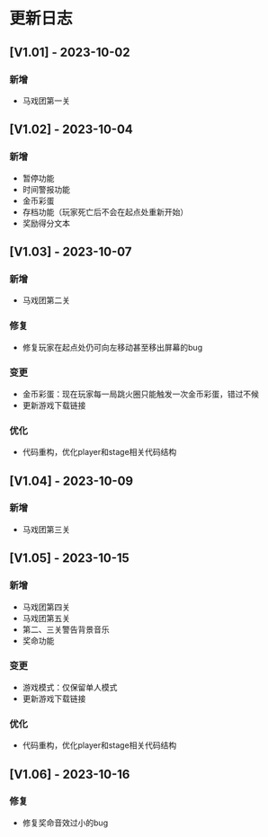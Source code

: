 # 更新日志

## [V1.01] - 2023-10-02

### 新增

* 马戏团第一关

## [V1.02] - 2023-10-04

### 新增

* 暂停功能
* 时间警报功能
* 金币彩蛋
* 存档功能（玩家死亡后不会在起点处重新开始）
* 奖励得分文本

## [V1.03] - 2023-10-07

### 新增

* 马戏团第二关

### 修复

* 修复玩家在起点处仍可向左移动甚至移出屏幕的bug

### 变更

* 金币彩蛋：现在玩家每一局跳火圈只能触发一次金币彩蛋，错过不候
* 更新游戏下载链接

### 优化

* 代码重构，优化player和stage相关代码结构

## [V1.04] - 2023-10-09

### 新增

* 马戏团第三关

## [V1.05] - 2023-10-15

### 新增

* 马戏团第四关
* 马戏团第五关
* 第二、三关警告背景音乐
* 奖命功能

### 变更

* 游戏模式：仅保留单人模式
* 更新游戏下载链接

### 优化

* 代码重构，优化player和stage相关代码结构

## [V1.06] - 2023-10-16

### 修复

* 修复奖命音效过小的bug
